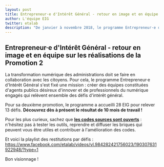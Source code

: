 ```yaml
---
layout: post
title: Entrepreneur·e d'Intérêt Général - retour en image et en équipe sur les réalisations de la Promotion 2
author: L'équipe EIG
twitter: etalab
description: "De janvier à novembre 2018, le programme Entrepreneur·e d'Intérêt Général (EIG) a accueilli sa deuxième promotion. Pendant 10 mois, 28 _data scientists_, designers et développeurs répartis en équipes de 2 ou 3, ont vécu en immersion dans leurs administrations centrales. Guidés par leurs mentors, ils ont relevé 13 défis autour du numérique et des données. EIG et mentors reviennent ici sur leurs défis, présentent leurs réalisations et proposent quelques conseils à la prochaine promotion."
---
```

## Entrepreneur·e d'Intérêt Général - retour en image et en équipe sur les réalisations de la Promotion 2

La transformation numérique des administrations doit se faire en collaboration avec les citoyens. Pour cela, le programme Entrepreneur·e d'Intérêt Général s'est fixé une mission : créer des équipes constituées  d'agents publics désireux d'innover et de professionnels du numérique engagés qui relèvent ensemble des défis d'intérêt général. 

Pour sa deuxième promotion, le programme a accueilli 28 EIG pour relever 13 défis. **Découvrez dès à présent le résultat de 10 mois de travail !**

Pour les plus curieux, sachez que [**les codes sources sont ouverts**](https://github.com/entrepreneur-interet-general) : n'hésitez pas à tester les outils, reprendre et diffuser les briques qui peuvent vous être utiles et contribuer à l'amélioration des codes. 

Et voici la playlist des restitutions par défis : https://www.facebook.com/etalab/videos/vl.984282421756023/190307631922948/?type=1

Bon visionnage !
